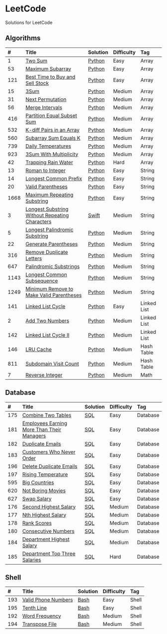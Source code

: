 # LeetCode
Solutions for LeetCode

## Algorithms
|  \#  |  Title  |  Solution  |  Difficulty  |  Tag  |
| :--- | :------ | :--------  | :----------- | :---- |
| 1    | [Two Sum](https://leetcode.com/problems/two-sum) | [Python](PythonCode/TwoSum.py) | Easy | Array |
| 53   | [Maximum Subarray](https://leetcode.com/problems/maximum-subarray) | [Python](PythonCode/MaximumSubarray.py) | Easy | Array |
| 121  | [Best Time to Buy and Sell Stock](https://leetcode.com/problems/best-time-to-buy-and-sell-stock/) | [Python](PythonCode/BestTimeToBuyAndSellStock.py) | Easy | Array |
| 15   | [3Sum](https://leetcode.com/problems/3sum) | [Python](PythonCode/3Sum.py) | Medium | Array |
| 31   | [Next Permutation](https://leetcode.com/problems/next-permutation) | [Python](PythonCode/NextPermutation.py) | Medium | Array |
| 56   | [Merge Intervals](https://leetcode.com/problems/merge-intervals) | [Python](PythonCode/MergeIntervals.py) | Medium | Array |
| 416  | [Partition Equal Subset Sum](https://leetcode.com/problems/partition-equal-subset-sum) | [Python](PythonCode/PartitionEqualSubsetSum.py) | Medium | Array |
| 532  | [K-diff Pairs in an Array](https://leetcode.com/problems/k-diff-pairs-in-an-array) | [Python](PythonCode/kDiffPairsInAnArray.py) | Medium | Array |
| 560  | [Subarray Sum Equals K](https://leetcode.com/problems/subarray-sum-equals-k/) | [Python](PythonCode/SubarraySumEqualsK.py) | Medium | Array |
| 739  | [Daily Temperatures](https://leetcode.com/problems/daily-temperatures) | [Python](PythonCode/DailyTemperatures.py) | Medium | Array |
| 923  | [3Sum With Multiplicity](https://leetcode.com/problems/3sum-with-multiplicity) | [Python](PythonCode/3SumWithMultiplicity.py) | Medium | Array |
| 42   | [Trapping Rain Water](https://leetcode.com/problems/trapping-rain-water) | [Python](PythonCode/TrappingRainWater.py) | Hard | Array |
| 13   | [Roman to Integer](https://leetcode.com/problems/roman-to-integer/) | [Python](PythonCode/RomanToInteger.py) | Easy | String |
| 14   | [Longest Common Prefix](https://leetcode.com/problems/longest-common-prefix) | [Python](PythonCode/LongestCommonPrefix.py) | Easy | String |
| 20   | [Valid Parentheses](https://leetcode.com/problems/valid-parentheses/) | [Python](PythonCode/ValidParentheses.py) | Easy | String |
| 1668 | [Maximum Repeating Substring](https://leetcode.com/problems/maximum-repeating-substring/) | [Python](PythonCode/MaximumRepeatingSubstring.py) | Easy | String |
| 3    | [Longest Substring Without Repeating Characters](https://leetcode.com/problems/longest-substring-without-repeating-characters/) | [Swift](SwiftCode/LongestSubstringWithoutRepeatingCharacters.swift) | Medium | String |
| 5    | [Longest Palindromic Substring](https://leetcode.com/problems/longest-palindromic-substring) | [Python](PythonCode/LongestPalindromicSubstring.py) | Medium | String |
| 22   | [Generate Parentheses](https://leetcode.com/problems/generate-parentheses) | [Python](PythonCode/GenerateParentheses.py) | Medium | String |
| 316  | [Remove Duplicate Letters](https://leetcode.com/problems/remove-duplicate-letters/) | [Python](PythonCode/RemoveDuplicateLetters.py) | Medium | String |
| 647  | [Palindromic Substrings](https://leetcode.com/problems/palindromic-substrings) | [Python](PythonCode/PalindromicSubstrings.py) | Medium | String |
| 1143 | [Longest Common Subsequence](https://leetcode.com/problems/longest-common-subsequence) | [Python](PythonCode/LongestCommonSubsequence.py) | Medium | String |
| 1249 | [Minimum Remove to Make Valid Parentheses](https://leetcode.com/problems/minimum-remove-to-make-valid-parentheses) | [Python](PythonCode/MinimumRemovetoMakeValidParentheses.py) | Medium | String |
| 141  | [Linked List Cycle](https://leetcode.com/problems/linked-list-cycle) | [Python](PythonCode/LinkedListCycle.py) | Easy | Linked List |
| 2    | [Add Two Numbers](https://leetcode.com/problems/add-two-numbers/) | [Python](PythonCode/AddTwoNumbers.py) | Medium | Linked List |
| 142  | [Linked List Cycle II](https://leetcode.com/problems/linked-list-cycle-ii) | [Python](PythonCode/LinkedListCycleII.py) | Medium | Linked List |
| 146  | [LRU Cache](https://leetcode.com/problems/lru-cache) | [Python](PythonCode/LRUCache.py) | Medium | Hash Table |
| 811  | [Subdomain Visit Count](https://leetcode.com/problems/subdomain-visit-count) | [Python](PythonCode/SubdomainVisitCount.py) | Medium | Hash Table |
| 7    | [Reverse Integer](https://leetcode.com/problems/reverse-integer) | [Python](PythonCode/ReverseInteger.py) | Medium | Math |

## Database
|  \#  |  Title  |  Solution  |  Difficulty  |  Tag  |
| :--- | :------ | :--------  | :----------- | :---- |
| 175  | [Combine Two Tables](https://leetcode.com/problems/combine-two-tables) | [SQL](SQLiteCode/combine_two_tables.sql) | Easy | Database |
| 181  | [Employees Earning More Than Their Managers](https://leetcode.com/problems/employees-earning-more-than-their-managers) | [SQL](SQLiteCode/employees_earning_more_than_their_managers.sql) | Easy | Database |
| 182  | [Duplicate Emails](https://leetcode.com/problems/duplicate-emails) | [SQL](SQLiteCode/DuplicateEmails.sql) | Easy | Database |
| 183  | [Customers Who Never Order](https://leetcode.com/problems/customers-who-never-order) | [SQL](SQLiteCode/customers_who_never_order.sql) | Easy | Database |
| 196  | [Delete Duplicate Emails](https://leetcode.com/problems/delete-duplicate-emails) | [SQL](SQLiteCode/delete_duplicate_emails.sql) | Easy | Database |
| 197  | [Rising Temperature](https://leetcode.com/problems/rising-temperature) | [SQL](SQLiteCode/rising_temperature.sql) | Easy | Database |
| 595  | [Big Countries](https://leetcode.com/problems/big-countries) | [SQL](SQLiteCode/BigCountries.sql) | Easy | Database |
| 620  | [Not Boring Movies](https://leetcode.com/problems/not-boring-movies) | [SQL](SQLiteCode/NotBoringMovies.sql) | Easy | Database |
| 627  | [Swap Salary](https://leetcode.com/problems/swap-salary) | [SQL](SQLiteCode/SwapSalary.sql) | Easy | Database |
| 176  | [Second Highest Salary](https://leetcode.com/problems/second-highest-salary) | [SQL](SQLiteCode/second_highest_salary.sql) | Medium | Database |
| 177  | [Nth Highest Salary](https://leetcode.com/problems/nth-highest-salary) | [SQL](SQLiteCode/nth_highest_salary.sql) | Medium | Database |
| 178  | [Rank Scores](https://leetcode.com/problems/rank-scores) | [SQL](SQLiteCode/rank_scores.sql) | Medium | Database |
| 180  | [Consecutive Numbers](https://leetcode.com/problems/consecutive-numbers) | [SQL](SQLiteCode/consecutive_numbers.sql) | Medium | Database |
| 184  | [Department Highest Salary](https://leetcode.com/problems/department-highest-salary) | [SQL](SQLiteCode/department_highest_salary.sql) | Medium | Database |
| 185  | [Department Top Three Salaries](https://leetcode.com/problems/department-top-three-salaries) | [SQL](SQLiteCode/department_top_three_salaries.sql) | Hard | Database |

## Shell
|  \#  |  Title  |  Solution  |  Difficulty  |  Tag  |
| :--- | :------ | :--------  | :----------- | :---- |
| 193  | [Valid Phone Numbers](https://leetcode.com/problems/valid-phone-numbers) | [Bash](BashCode/valid_phone_numbers.sh) | Easy | Shell |
| 195  | [Tenth Line](https://leetcode.com/problems/tenth-line) | [Bash](BashCode/tenth_line.sh) | Easy | Shell |
| 192  | [Word Frequency](https://leetcode.com/problems/word-frequency) | [Bash](BashCode/word_frequency.sh) | Medium | Shell |
| 194  | [Transpose File](https://leetcode.com/problems/transpose-file) | [Bash](BashCode/transpose_file.sh) | Medium | Shell |
